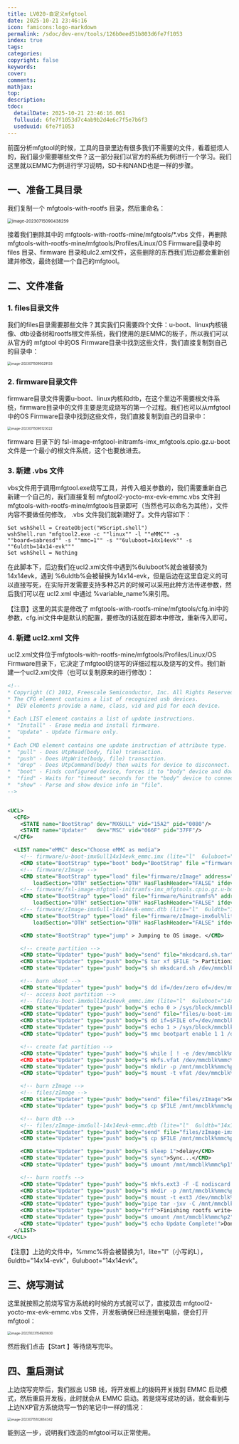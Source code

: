 ```yaml
---
title: LV020-自定义mfgtool
date: 2025-10-21 23:46:16
icon: famicons:logo-markdown
permalink: /sdoc/dev-env/tools/126b0eed51b803d6fe7f1053
index: true
tags:
categories:
copyright: false
keywords:
cover:
comments:
mathjax:
top:
description:
tdoc:
  detailDate: 2025-10-21 23:46:16.061
  fulluuid: 6fe7f1053d7c4ab9b2d4e6c7f5e7b6f3
  useduuid: 6fe7f1053
---
```



<!-- more -->

前面分析mfgtool的时候，工具的目录里边有很多我们不需要的文件，看着挺烦人的，我们最少需要哪些文件？这一部分我们以官方的系统为例进行一个学习。我们这里就以EMMC为例进行学习说明，SD卡和NAND也是一样的步骤。

## 一、准备工具目录

我们复制一个 mfgtools-with-rootfs 目录，然后重命名：

<img src="./LV020-自定义mfgtool/img/image-20230715090438259.png" alt="image-20230715090438259" style="zoom: 67%;" />

接着我们删除其中的 mfgtools-with-rootfs-mine/mfgtools/\*.vbs 文件，再删除 mfgtools-with-rootfs-mine/mfgtools/Profiles/Linux/OS Firmware目录中的 files 目录、firmware 目录和ulc2.xml文件，这些删除的东西我们后边都会重新创建并修改，最终创建一个自己的mfgtool。

## 二、文件准备

### 1. files目录文件

我们的files目录需要那些文件？其实我们只需要四个文件：u-boot、linux内核镜像、dtb设备树和rootfs根文件系统，我们使用的是EMMC的板子，所以我们可以从官方的 mfgtool 中的OS Firmware目录中找到这些文件，我们直接复制到自己的目录中：

<img src="./LV020-自定义mfgtool/img/image-20230715095029133.png" alt="image-20230715095029133" style="zoom:50%;" />

### 2. firmware目录文件

firmware目录文件需要u-boot、linux内核和dtb，在这个里边不需要根文件系统，firmware目录中的文件主要是完成烧写的第一个过程。我们也可以从mfgtool 中的OS Firmware目录中找到这些文件，我们直接复制到自己的目录中：

<img src="./LV020-自定义mfgtool/img/image-20230715095123022.png" alt="image-20230715095123022" style="zoom:50%;" />

firmware 目录下的 fsl-image-mfgtool-initramfs-imx_mfgtools.cpio.gz.u-boot 文件是一个最小的根文件系统，这个也要放进去。

### 3. 新建 .vbs 文件

vbs文件用于调用mfgtool.exe烧写工具，并传入相关参数的，我们需要重新自己新建一个自己的，我们直接复制 mfgtool2-yocto-mx-evk-emmc.vbs 文件到 mfgtools-with-rootfs-mine/mfgtools目录即可（当然也可以命名为其他），文件内容不要做任何修改， .vbs 文件我们就新建好了。文件内容如下：

```vbscript
Set wshShell = CreateObject("WScript.shell")
wshShell.run "mfgtool2.exe -c ""linux"" -l ""eMMC"" -s ""board=sabresd"" -s ""mmc=1"" -s ""6uluboot=14x14evk"" -s ""6uldtb=14x14-evk"""
Set wshShell = Nothing
```

在此脚本下，后边我们在ucl2.xml文件中遇到%6uluboot%就会被替换为14x14evk，遇到 %6uldtb%会被替换为14x14-evk，但是后边在这里自定义的可以直接写死，在实际开发需要支持多种芯片的时候可以采用此种方法传递参数，然后我们可以在 ucl2.xml 中通过 %variable_name%来引用。

【注意】这里的其实是修改了 mfgtools-with-rootfs-mine/mfgtools/cfg.ini中的参数，cfg.ini文件中是默认的配置，要修改的话就在脚本中修改，重新传入即可。

### 4. 新建 ucl2.xml 文件

ucl2.xml文件位于mfgtools-with-rootfs-mine/mfgtools/Profiles/Linux/OS Firmware目录下，它决定了mfgtool的烧写的详细过程以及烧写的文件。我们新建一个ucl2.xml文件（也可以复制原来的进行修改）：

```xml
<!--
* Copyright (C) 2012, Freescale Semiconductor, Inc. All Rights Reserved.
* The CFG element contains a list of recognized usb devices.
*  DEV elements provide a name, class, vid and pid for each device.
*
* Each LIST element contains a list of update instructions.
*  "Install" - Erase media and install firmware.
*  "Update" - Update firmware only.
*
* Each CMD element contains one update instruction of attribute type.
*  "pull" - Does UtpRead(body, file) transaction.
*  "push" - Does UtpWrite(body, file) transaction.
*  "drop" - Does UtpCommand(body) then waits for device to disconnect.
*  "boot" - Finds configured device, forces it to "body" device and downloads "file".
*  "find" - Waits for "timeout" seconds for the "body" device to connect.
*  "show" - Parse and show device info in "file".  
-->


<UCL>
  <CFG>
    <STATE name="BootStrap" dev="MX6ULL" vid="15A2" pid="0080"/>
    <STATE name="Updater"   dev="MSC" vid="066F" pid="37FF"/>
  </CFG>

  <LIST name="eMMC" desc="Choose eMMC as media">
    <!-- firmware/u-boot-imx6ull14x14evk_emmc.imx (lite="l"  6uluboot="14x14evk") -->
	<CMD state="BootStrap" type="boot" body="BootStrap" file ="firmware/u-boot-imx6ul%lite%%6uluboot%_emmc.imx" ifdev="MX6ULL">Loading U-boot</CMD>
	<!-- firmware/zImage -->
	<CMD state="BootStrap" type="load" file="firmware/zImage" address="0x80800000"
		loadSection="OTH" setSection="OTH" HasFlashHeader="FALSE" ifdev="MX6SL MX6SX MX7D MX6UL MX6ULL">Loading Kernel.</CMD>
    <!-- firmware/fsl-image-mfgtool-initramfs-imx_mfgtools.cpio.gz.u-boot -->
	<CMD state="BootStrap" type="load" file="firmware/%initramfs%" address="0x83800000"
		loadSection="OTH" setSection="OTH" HasFlashHeader="FALSE" ifdev="MX6SL MX6SX MX7D MX6UL MX6ULL">Loading Initramfs.</CMD>
	<!-- firmware/zImage-imx6ull-14x14evk-emmc.dtb (lite="l"  6uldtb="14x14evk") -->
	<CMD state="BootStrap" type="load" file="firmware/zImage-imx6ul%lite%-%6uldtb%-emmc.dtb" address="0x83000000"
		loadSection="OTH" setSection="OTH" HasFlashHeader="FALSE" ifdev="MX6ULL">Loading device tree.</CMD>

	<CMD state="BootStrap" type="jump" > Jumping to OS image. </CMD>

	<!-- create partition -->
	<CMD state="Updater" type="push" body="send" file="mksdcard.sh.tar">Sending partition shell</CMD> 
	<CMD state="Updater" type="push" body="$ tar xf $FILE "> Partitioning...</CMD>
	<CMD state="Updater" type="push" body="$ sh mksdcard.sh /dev/mmcblk%mmc%"> Partitioning...</CMD>

	<!-- burn uboot -->
	<CMD state="Updater" type="push" body="$ dd if=/dev/zero of=/dev/mmcblk%mmc% bs=1k seek=768 conv=fsync count=8">clear u-boot arg</CMD>
	<!-- access boot partition -->
	<!-- files/u-boot-imx6ull14x14evk_emmc.imx (lite="l"  6uluboot="14x14evk")  -->
	<CMD state="Updater" type="push" body="$ echo 0 > /sys/block/mmcblk%mmc%boot0/force_ro">access boot partition 1</CMD><!-- 取消分区只读保护 -->
	<CMD state="Updater" type="push" body="send" file="files/u-boot-imx6ul%lite%%6uluboot%_emmc.imx" ifdev="MX6ULL">Sending u-boot.bin</CMD>
	<CMD state="Updater" type="push" body="$ dd if=$FILE of=/dev/mmcblk%mmc%boot0 bs=512 seek=2">write U-Boot to eMMC</CMD>
	<CMD state="Updater" type="push" body="$ echo 1 > /sys/block/mmcblk%mmc%boot0/force_ro"> re-enable read-only access </CMD><!-- 开启分区只读保护 -->
	<CMD state="Updater" type="push" body="$ mmc bootpart enable 1 1 /dev/mmcblk%mmc%">enable boot partion 1 to boot</CMD>

	<!-- create fat partition -->
	<CMD state="Updater" type="push" body="$ while [ ! -e /dev/mmcblk%mmc%p1 ]; do sleep 1; echo \"waiting...\"; done ">Waiting for the partition ready</CMD>
	<CMD state="Updater" type="push" body="$ mkfs.vfat /dev/mmcblk%mmc%p1">Formatting rootfs partition</CMD>
	<CMD state="Updater" type="push" body="$ mkdir -p /mnt/mmcblk%mmc%p1"/>
	<CMD state="Updater" type="push" body="$ mount -t vfat /dev/mmcblk%mmc%p1 /mnt/mmcblk%mmc%p1"/>

	<!-- burn zImage -->
    <!-- files/zImage -->
	<CMD state="Updater" type="push" body="send" file="files/zImage">Sending kernel zImage</CMD>
	<CMD state="Updater" type="push" body="$ cp $FILE /mnt/mmcblk%mmc%p1/zImage">write kernel image to eMMC</CMD>

	<!-- burn dtb -->
    <!-- files/zImage-imx6ull-14x14evk-emmc.dtb (lite="l"  6uldtb="14x14-evk") -->
	<CMD state="Updater" type="push" body="send" file="files/zImage-imx6ul%lite%-%6uldtb%-emmc.dtb" ifdev="MX6ULL">Sending Device Tree file</CMD>
	<CMD state="Updater" type="push" body="$ cp $FILE /mnt/mmcblk%mmc%p1/imx6ul%lite%-%6uldtb%.dtb" ifdev="MX6ULL">write device tree to eMMC</CMD>

	<CMD state="Updater" type="push" body="$ sleep 1">delay</CMD>
	<CMD state="Updater" type="push" body="$ sync">Sync...</CMD>
	<CMD state="Updater" type="push" body="$ umount /mnt/mmcblk%mmc%p1">Unmounting vfat partition</CMD>

	<!-- burn rootfs -->
	<CMD state="Updater" type="push" body="$ mkfs.ext3 -F -E nodiscard /dev/mmcblk%mmc%p2">Formatting rootfs partition</CMD>
	<CMD state="Updater" type="push" body="$ mkdir -p /mnt/mmcblk%mmc%p2"/>
	<CMD state="Updater" type="push" body="$ mount -t ext3 /dev/mmcblk%mmc%p2 /mnt/mmcblk%mmc%p2"/>
	<CMD state="Updater" type="push" body="pipe tar -jxv -C /mnt/mmcblk%mmc%p2" file="files/rootfs_nogpu.tar.bz2" ifdev="MX6UL MX7D MX6ULL">Sending and writting rootfs</CMD>
	<CMD state="Updater" type="push" body="frf">Finishing rootfs write</CMD>
	<CMD state="Updater" type="push" body="$ umount /mnt/mmcblk%mmc%p2">Unmounting rootfs partition</CMD>
	<CMD state="Updater" type="push" body="$ echo Update Complete!">Done</CMD>
  </LIST>
</UCL>

```

【注意】上边的文件中，%mmc%将会被替换为1，lite="l"（小写的L）， 6uldtb="14x14-evk"，6uluboot="14x14evk"。

## 三、烧写测试

这里就按照之前烧写官方系统的时候的方式就可以了，直接双击 mfgtool2-yocto-mx-evk-emmc.vbs 文件，开发板确保已经连接到电脑，便会打开mfgtool：

<img src="./LV020-自定义mfgtool/img/image-20221023154920830.png" alt="image-20221023154920830" style="zoom:50%;" />

然后我们点击【Start 】等待烧写完毕。

## 四、重启测试

上边烧写完毕后，我们拔出 USB 线，将开发板上的拨码开关拨到 EMMC 启动模式，然后重启开发板，此时就会从 EMMC 启动。若是烧写成功的话，就会看到与上边NXP官方系统烧写一节的笔记中一样的情况：

<img src="./LV020-自定义mfgtool/img/image-20230715102654342.png" alt="image-20230715102654342" style="zoom:50%;" />

能到这一步，说明我们改造的mfgtool可以正常使用。
